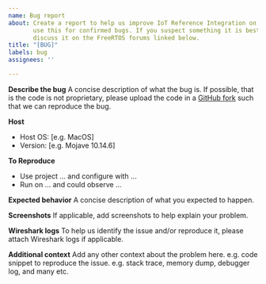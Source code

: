 ```yaml
---
name: Bug report
about: Create a report to help us improve IoT Reference Integration on NXP. Please
       use this for confirmed bugs. If you suspect something it is best to first
       discuss it on the FreeRTOS forums linked below.
title: "[BUG]"
labels: bug
assignees: ''

---
```


**Describe the bug**
A concise description of what the bug is. If possible, that is the code is not proprietary, please upload the code in a [GitHub fork](https://docs.github.com/en/get-started/quickstart/fork-a-repo) such that we can reproduce the bug.

**Host**
- Host OS: [e.g. MacOS]
- Version: [e.g. Mojave 10.14.6]

**To Reproduce**
- Use project ... and configure with ...
- Run on ... and could observe ...

**Expected behavior**
A concise description of what you expected to happen.

**Screenshots**
If applicable, add screenshots to help explain your problem.

**Wireshark logs**
To help us identify the issue and/or reproduce it, please attach Wireshark logs if applicable.

**Additional context**
Add any other context about the problem here.
e.g. code snippet to reproduce the issue.
e.g. stack trace, memory dump, debugger log, and many etc.

<!-- For general inquiries, please post in [FreeRTOS forum](https://forums.FreeRTOS.org) for community support. -->
